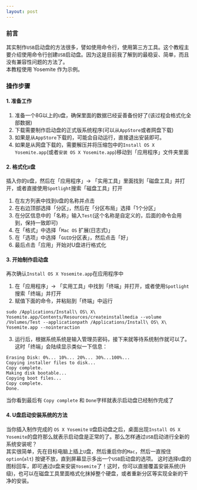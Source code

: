```yaml
---
layout: post
---
```

### 前言
其实制作`USB`启动盘的方法很多，譬如使用命令行，使用第三方工具。这个教程主要介绍使用命令行创建`USB`启动盘。因为这是目前我了解到的最稳妥、简单，而且没有兼容性问题的方法了。  
本教程使用 Yosemite 作为示例。

### 操作步骤

#### 1. 准备工作
1. 准备一个8G以上的`U`盘，确保里面的数据已经妥善备份好了(该过程会格式化全部数据)
2. 下载需要制作启动盘的正式版系统程序(可以从`AppStore`或者网盘下载)
3. 如果是从`AppStore`下载的，可能会自动运行，直接退出安装即可。
4. 如果是从网盘下载的，需要解压并将压缩包中的`Install OS X Yosemite.app`(或者`安装 OS X Yosemite.app`)移动到「应用程序」文件夹里面

#### 2. 格式化`U`盘
插入你的`U`盘，然后在「应用程序」-> 「实用工具」里面找到「磁盘工具」并打开，或者直接使用`Spotlight`搜索「磁盘工具」打开  
  
1. 在左方列表中找到`U`盘的名称并点击
2. 在右边顶部选择「分区」，然后在「分区布局」选择「1个分区」
3. 在分区信息中的「名称」输入`Test`(这个名称是自定义的，后面的命令会用到，保持一致即可)
4. 在「格式」中选择「`Mac OS` 扩展(日志式)」
5. 在「选项」中选择「`GUID`分区表」，然后点击「好」
6. 最后点击「应用」开始对U盘进行格式化

#### 3. 开始制作启动盘
再次确认`Install OS X Yosemite.app`在应用程序中

1. 在「应用程序」-> 「实用工具」中找到「终端」并打开，或者使用`Spotlight`搜索「终端」并打开
2. 赋值下面的命令，并粘贴到「终端」中运行

```
sudo /Applications/Install\ OS\ X\ Yosemite.app/Contents/Resources/createinstallmedia --volume /Volumes/Test --applicationpath /Applications/Install\ OS\ X\ Yosemite.app --nointeraction
```

3. 运行后，根据系统系统是输入管理员密码，接下来就等待系统制作就可以了。这时「终端」会陆续显示类似一下信息：

```
Erasing Disk: 0%... 10%... 20%... 30%...100%...
Copying installer files to disk...
Copy complete.
Making disk bootable...
Copying boot files...
Copy complete.
Done.
```

当你看到最后有 `Copy complete` 和 `Done`字样就表示启动盘已经制作完成了

#### 4. U盘启动安装系统的方法
当你插入制作完成的 `OS X Yosemite` `U`盘启动盘之后，桌面出现`Install OS X Yosemite`的盘符那么就表示启动盘是正常的了。那么怎样通过`USB`启动进行全新的系统安装呢？  
其实很简单，先在目标电脑上插上`U`盘，然后重启你的`Mac`，然后一直按住`option`(`alt`) 按键不放，直到屏幕显示多出一个`USB`启动盘的选项。
这时选择`U`盘的图标回车，即可通过`U`盘来安装`Yosemite`了！这时，你可以直接覆盖安装系统(升级)，也可以在磁盘工具里面格式化抹掉整个硬盘，或者重新分区等实现全新的干净的安装。